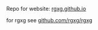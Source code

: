 Repo for website:
[rgxg.github.io](https://rgxg.github.io/) 

for rgxg see [github.com/rgxg/rgxg](https://github.com/rgxg/rgxg)

